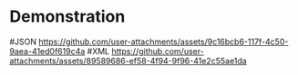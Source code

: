 # Demonstration 
#JSON
https://github.com/user-attachments/assets/9c16bcb6-117f-4c50-9aea-41ed0f619c4a
#XML
https://github.com/user-attachments/assets/89589686-ef58-4f94-9f96-41e2c55ae1da
